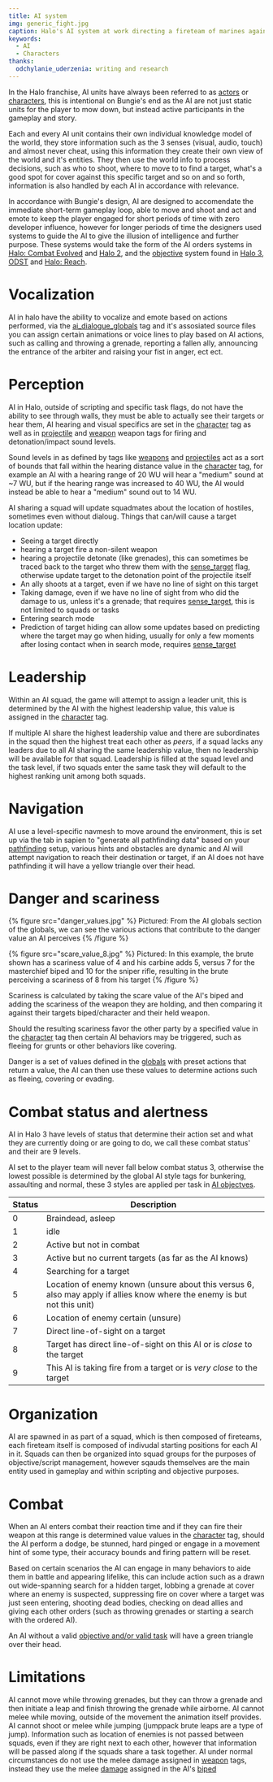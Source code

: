```yaml
---
title: AI system
img: generic_fight.jpg
caption: Halo's AI system at work directing a fireteam of marines against a pack of brutes
keywords:
  - AI
  - Characters
thanks:
  odchylanie_uderzenia: writing and research
---
```

In the Halo franchise, AI units have always been referred to as [actors](~actor) or [characters](~character), this is intentional on Bungie's end as the AI are not just static units for the player to mow down, but instead active participants in the gameplay and story.

Each and every AI unit contains their own individual knowledge model of the world, they store information such as the 3 senses (visual, audio, touch) and almost never cheat, using this information they create their own view of the world and it's entities. They then use the world info to process decisions, such as who to shoot, where to move to to find a target, what's a good spot for cover against this specific target and so on and so forth, information is also handled by each AI in accordance with relevance.

In accordance with Bungie's design, AI are designed to accomendate the immediate short-term gameplay loop, able to move and shoot and act and emote to keep the player engaged for short periods of time with zero developer influence, however for longer periods of time the designers used systems to guide the AI to give the illusion of intelligence and further purpose. These systems would take the form of the AI orders systems in [Halo: Combat Evolved](~h1) and [Halo 2](~h2), and the [objective](~objectives) system found in [Halo 3](~h3), [ODST](~h3odst) and [Halo: Reach](~hr).

# Vocalization

AI in halo have the ability to vocalize and emote based on actions performed, via the [ai_dialogue_globals](~) tag and it's assosiated source files you can assign certain animations or voice lines to play based on AI actions, such as calling and throwing a grenade, reporting a fallen ally, announcing the entrance of the arbiter and raising your fist in anger, ect ect.

# Perception

AI in Halo, outside of scripting and specific task flags, do not have the ability to see through walls, they must be able to actually see their targets or hear them, AI hearing and visual specifics are set in the [character](~) tag as well as in [projectile](~) and [weapon](~) weapon tags for firing and detonation/impact sound levels.

Sound levels in as defined by tags like [weapons](~weapon) and [projectiles](~projectile) act as a sort of bounds that fall within the hearing distance value in the [character](~) tag, for example an AI with a hearing range of 20 WU will hear a "medium" sound at ~7 WU, but if the hearing range was increased to 40 WU, the AI would instead be able to hear a "medium" sound out to 14 WU.

AI sharing a squad will update squadmates about the location of hostiles, sometimes even without dialoug. Things that can/will cause a target location update:
- Seeing a target directly
- hearing a target fire a non-silent weapon
- hearing a projectile detonate (like grenades), this can sometimes be traced back to the target who threw them with the [sense_target](~style) flag, otherwise update target to the detonation point of the projectile itself
- An ally shoots at a target, even if we have no line of sight on this target
- Taking damage, even if we have no line of sight from who did the damage to us, unless it's a grenade; that requires [sense_target](~style), this is not limited to squads or tasks
- Entering search mode
- Prediction of target hiding can allow some updates based on predicting where the target may go when hiding, usually for only a few moments after losing contact when in search mode, requires [sense_target](~style)


# Leadership

Within an AI squad, the game will attempt to assign a leader unit, this is determined by the AI with the highest leadership value, this value is assigned in the [character](~) tag.

If multiple AI share the highest leadership value and there are subordinates in the squad then the highest treat each other as *peers*, if a squad lacks any leaders due to all AI sharing the same leadership value, then no leadership will be available for that squad. Leadership is filled at the squad level and the task level, if two squads enter the same task they will default to the highest ranking unit among both squads.

# Navigation

AI use a level-specific navmesh to move around the environment, this is set up via the tab in sapien to "generate all pathfinding data" based on your [pathfinding](~) setup, various hints and obstacles are dynamic and AI will attempt navigation to reach their destination or target, if an AI does not have pathfinding it will have a yellow triangle over their head.

# Danger and scariness

{% figure src="danger_values.jpg" %}
Pictured: From the AI globals section of the globals, we can see the various actions that contribute to the danger value an AI perceives
{% /figure %}

{% figure src="scare_value_8.jpg" %}
Pictured: In this example, the brute shown has a scariness value of 4 and his carbine adds 5, versus 7 for the masterchief biped and 10 for the sniper rifle, resulting in the brute perceiving a scariness of 8 from his target
{% /figure %}

Scariness is calculated by taking the scare value of the AI's biped and adding the scariness of the weapon they are holding, and then comparing it against their targets biped/character and their held weapon. 

Should the resulting scariness favor the other party by a specified value in the [character](~) tag then certain AI behaviors may be triggered, such as fleeing for grunts or other behaviors like covering. 

Danger is a set of values defined in the [globals](~) with preset actions that return a value, the AI can then use these values to determine actions such as fleeing, covering or evading.

# Combat status and alertness

AI in Halo 3 have levels of status that determine their action set and what they are currently doing or are going to do, we call these combat status' and their are 9 levels.

AI set to the player team will never fall below combat status 3, otherwise the lowest possible is determined by the global AI style tags for bunkering, assaulting and normal, these 3 styles are applied per task in [AI objectves](~objectives#tasks).

| Status | Description
|-------|----------
| 0 | Braindead, asleep
| 1 | idle
| 2 | Active but not in combat
| 3 | Active but no current targets (as far as the AI knows)
| 4 | Searching for a target
| 5 | Location of enemy known (unsure about this versus 6, also may apply if allies know where the enemy is but not this unit)
| 6 | Location of enemy certain (unsure)
| 7 | Direct line-of-sight on a target
| 8 | Target has direct line-of-sight on this AI or is *close* to the target
| 9 | This AI is taking fire from a target or is *very close* to the target

# Organization

AI are spawned in as part of a squad, which is then composed of fireteams, each fireteam itself is composed of indivudal starting positions for each AI in it. Squads can then be organized into squad groups for the purposes of objective/script management, however sqauds themselves are the main entity used in gameplay and within scripting and objective purposes.

# Combat

When an AI enters combat their reaction time and if they can fire their weapon at this range is determined value values in the [character](~) tag, should the AI perform a dodge, be stunned, hard pinged or engage in a movement hint of some type, their accuracy bounds and firing pattern will be reset. 

Based on certain scenarios the AI can engage in many behaviors to aide them in battle and appearing lifelike, this can include action such as a drawn out wide-spanning search for a hidden target, lobbing a grenade at cover where an enemy is suspected, suppressing fire on cover where a target was just seen entering, shooting dead bodies, checking on dead allies and giving each other orders (such as throwing grenades or starting a search with the ordered AI). 

An AI without a valid [objective and/or valid task](~objectives) will have a green triangle over their head.

# Limitations

AI cannot move while throwing grenades, but they can throw a grenade and then initiate a leap and finish throwing the grenade while airborne. AI cannot melee while moving, outside of the movement the animation itself provides. 
AI cannot shoot or melee while jumping (jumppack brute leaps are a type of jump).
Information such as location of enemies is not passed between squads, even if they are right next to each other, however that information will be passed along if the squads share a task together.
AI under normal circumstances do not use the melee damage assigned in [weapon](~) tags, instead they use the melee [damage](~damage_effect) assigned in the AI's [biped](~)